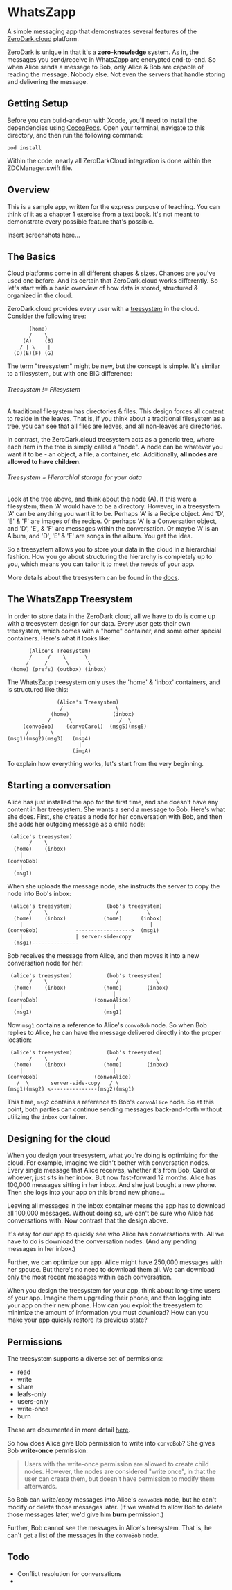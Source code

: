 # WhatsZapp

A simple messaging app that demonstrates several features of the [ZeroDark.cloud](https://www.zerodark.cloud/) platform.



ZeroDark is unique in that it's a **zero-knowledge** system. As in, the messages you send/receive in WhatsZapp are encrypted end-to-end. So when Alice sends a message to Bob, only Alice & Bob are capable of reading the message. Nobody else. Not even the servers that handle storing and delivering the message.



## Getting Setup

Before you can build-and-run with Xcode, you'll need to install the dependencies using [CocoaPods](https://cocoapods.org/). Open your terminal, navigate to this directory, and then run the following command:

```
pod install
```



Within the code, nearly all ZeroDarkCloud integration is done within the ZDCManager.swift file.



## Overview

This is a sample app, written for the express purpose of teaching. You can think of it as a chapter 1 exercise from a text book. It's not meant to demonstrate every possible feature that's possible.



Insert screenshots here...



## The Basics

Cloud platforms come in all different shapes & sizes. Chances are you've used one before. And its certain that ZeroDark.cloud works differently. So let's start with a basic overview of how data is stored, structured & organized in the cloud.



ZeroDark.cloud provides every user with a [treesystem](https://zerodarkcloud.readthedocs.io/en/latest/client/tree/) in the cloud. Consider the following tree:

```
       (home)
       /    \
     (A)    (B)
    / | \    |
  (D)(E)(F) (G)
```



The term "treesystem" might be new, but the concept is simple. It's similar to a filesystem, but with one BIG difference:



###### Treesystem != Filesystem

A traditional filesystem has directories & files. This design forces all content to reside in the leaves. That is, if you think about a traditional filesystem as a tree, you can see that all files are leaves, and all non-leaves are directories.

In contrast, the ZeroDark.cloud treesystem acts as a generic tree, where each item in the tree is simply called a "node". A node can be whatever you want it to be - an object, a file, a container, etc. Additionally, **all nodes are allowed to have children**.



###### Treesystem = Hierarchial storage for your data

Look at the tree above, and think about the node (A). If this were a filesystem, then 'A' would have to be a directory. However, in a treesystem 'A' can be anything you want it to be. Perhaps 'A' is a Recipe object. And 'D', 'E' & 'F' are images of the recipe. Or perhaps 'A' is a Conversation object, and 'D', 'E', & 'F' are messages within the conversation. Or maybe 'A' is an Album, and 'D', 'E' & 'F' are songs in the album. You get the idea. 



So a treesystem allows you to store your data in the cloud in a hierarchial fashion. How you go about structuring the hierarchy is completely up to you, which means you can tailor it to meet the needs of your app.



More details about the treesystem can be found in the [docs](https://zerodarkcloud.readthedocs.io/en/latest/client/tree/).



## The WhatsZapp Treesystem

In order to store data in the ZeroDark cloud, all we have to do is come up with a treesystem design for our data. Every user gets their own treesystem, which comes with a "home" container, and some other special containers. Here's what it looks like:

```
       (Alice's Treesystem)
       /     /    \      \ 
      /     /      \      \
 (home) (prefs) (outbox) (inbox) 
```

The WhatsZapp treesystem only uses the 'home' & 'inbox' containers, and is structured like this:

```
                (Alice's Treesystem)
                 /                 \
              (home)              (inbox)    
             /      \               /  \
     (convoBob)    (convoCarol)  (msg5)(msg6)
      /   |   \        |
(msg1)(msg2)(msg3)   (msg4)
                       |
                     (imgA)
```

To explain how everything works, let's start from the very beginning.



## Starting a conversation

Alice has just installed the app for the first time, and she doesn't have any content in her treesystem. She wants a send a message to Bob. Here's what she does. First, she creates a node for her conversation with Bob, and then she adds her outgoing message as a child node:

```
 (alice's treesystem)
       /    \
  (home)    (inbox)
    |
(convoBob)
    |
  (msg1)
```

When she uploads the message node, she instructs the server to copy the node into Bob's inbox:

```
 (alice's treesystem)           (bob's treesystem)
       /    \                      /         \
  (home)    (inbox)            (home)      (inbox)
    |                                         |
(convoBob)            ------------------>  (msg1)
    |                 | server-side-copy
  (msg1)---------------
```

Bob receives the message from Alice, and then moves it into a new conversation node for her:

```
 (alice's treesystem)           (bob's treesystem)
       /    \                      /            \
  (home)    (inbox)            (home)        (inbox)
    |                             |
(convoBob)                  (convoAlice)
    |                             | 
  (msg1)                       (msg1)
```

Now `msg1` contains a reference to Alice's `convoBob` node. So when Bob replies to Alice, he can have the message delivered directly into the proper location:

```
 (alice's treesystem)           (bob's treesystem)
       /    \                      /            \
  (home)    (inbox)            (home)        (inbox)
    |                             |
(convoBob)                  (convoAlice)
   /  \       server-side-copy   / \
(msg1)(msg2) <---------------(msg2)(msg1)
```

This time, `msg2` contains a reference to Bob's `convoAlice` node. So at this point, both parties can continue sending messages back-and-forth without utilizing the `inbox` container.



## Designing for the cloud

When you design your treesystem, what you're doing is optimizing for the cloud. For example, imagine we didn't bother with conversation nodes. Every single message that Alice receives, whether it's from Bob, Carol or whoever, just sits in her inbox. But now fast-forward 12 months. Alice has 100,000 messages sitting in her inbox. And she just bought a new phone. Then she logs into your app on this brand new phone...

Leaving all messages in the inbox container means the app has to download all 100,000 messages. Without doing so, we can't be sure who Alice has conversations with. Now contrast that the design above.

It's easy for our app to quickly see who Alice has conversations with. All we have to do is download the conversation nodes. (And any pending messages in her inbox.)

Further, we can optimize our app. Alice might have 250,000 messages with her spouse. But there's no need to download them all. We can download only the most recent messages within each conversation.



When you design the treesystem for your app, think about long-time users of your app. Imagine them upgrading their phone, and then logging into your app on their new phone. How can you exploit the treesystem to minimize the amount of information you must download? How can you make your app quickly restore its previous state?



## Permissions

The treesystem supports a diverse set of permissions:

- read
- write
- share
- leafs-only
- users-only
- write-once
- burn



These are documented in more detail [here](https://zerodarkcloud.readthedocs.io/en/latest/client/tree/).



So how does Alice give Bob permission to write into `convoBob`? She gives Bob **write-once** permission:

> Users with the write-once permission are allowed to create child nodes. However, the nodes are considered "write once", in that the user can create them, but doesn't have permission to modify them afterwards.

So Bob can write/copy messages into Alice's `convoBob` node, but he can't modify or delete those messages later. (If we wanted to allow Bob to delete those messages later, we'd give him **burn** permission.)

Further, Bob cannot see the messages in Alice's treesystem. That is, he can't get a list of the messages in the `convoBob` node.



## Todo

- Conflict resolution for conversations
- 